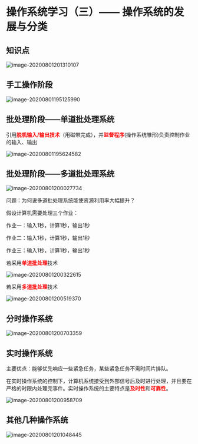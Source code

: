 # 操作系统学习（三）—— 操作系统的发展与分类

## 知识点

![image-20200801201310107](F:\笔记\操作系统\assets\操作系统学习（三）-9.png)

## 手工操作阶段

![image-20200801195125990](F:\笔记\操作系统\assets\操作系统学习（三）.png)

## 批处理阶段——单道批处理系统

引用<font color="red">**脱机输入/输出技术**</font>（用磁带完成），并<font color="red">**监督程序**</font>(操作系统雏形)负责控制作业的输入、输出

![image-20200801195624582](F:\笔记\操作系统\assets\操作系统学习（三）-2.png)

## 批处理阶段——多道批处理系统

![image-20200801200027734](F:\笔记\操作系统\assets\操作系统学习（三）-3.png)

问题：为何说多道批处理系统能使资源利用率大幅提升？

假设计算机需要处理三个作业：

作业一：输入1秒，计算1秒，输出1秒

作业二：输入1秒，计算1秒，输出1秒

作业三：输入1秒，计算1秒，输出1秒

若采用<font color="red">**单道批处理**</font>技术

![image-20200801200322615](F:\笔记\操作系统\assets\操作系统学习（三）-4.png)

若采用<font color="red">**多道批处理**</font>技术

![image-20200801200519370](F:\笔记\操作系统\assets\操作系统学习（三）-5.png)

## 分时操作系统

![image-20200801200703359](F:\笔记\操作系统\assets\操作系统学习（三）-6.png)

## 实时操作系统

主要优点：能够优先响应一些紧急任务，某些紧急任务不需时间片排队。

在实时操作系统的控制下，计算机系统接受到外部信号后及时进行处理，并且要在严格的时限内处理完事件。实时操作系统的主要特点是<font color="red">**及时性**</font>和<font color="red">**可靠性**</font>。

![image-20200801200958709](F:\笔记\操作系统\assets\操作系统学习（三）-7.png)

## 其他几种操作系统

![image-20200801201048445](F:\笔记\操作系统\assets\操作系统学习（三）-8.png)